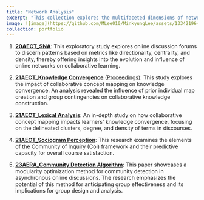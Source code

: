 ```yaml
---
title: "Network Analysis"
excerpt: "This collection explores the multifaceted dimensions of network analysis as applied to educational settings. Starting with an exploration into the general structures of online discussions, it investigates the nuances of collaborative learning, specifically focusing on how learners converge in their knowledge through discourse and lexical analyses. Building on this foundation, another study also touches upon the learners' perceptions of sociograms as instructional tools, highlighting the interplay between social networks and educational outcomes. Lastly, by incorporating algorithms, the research aims to optimize group formations for online discussions, emphasizing the role of technology in ensuring conducive environments for knowledge exchange. Together, these studies provide a comprehensive insight into the effective interplay between network structures, collaborative dynamics, and learning outcomes, thereby underscoring their collective importance in the realm of contemporary education."
image: ![image](https://github.com/MLee010/MinkyungLee/assets/133421964/8fc653ef-6d68-4720-ac4c-16991c439e9a)
collection: portfolio
---
```



1. **[20AECT_SNA](https://mlee010.github.io/MinkyungLee/files/20SNA.pdf)**: This exploratory study explores online discussion forums to discern patterns based on metrics like directionality, centrality, and density, thereby offering insights into the evolution and influence of online networks on collaborative learning.

2. **[21AECT_Knowledge Convergence](https://mlee010.github.io/MinkyungLee/files/21KC.pdf)** ([Proceedings](https://mlee010.github.io/MinkyungLee/files/21KCproceeding.pdf)): This study explores the impact of collaborative concept mapping on knowledge convergence. An analysis revealed the influence of prior individual map creation and group contingencies on collaborative knowledge construction.

3. **[21AECT_Lexical Analysis](https://mlee010.github.io/MinkyungLee/files/21Lexical.pdf)**: An in-depth study on how collaborative concept mapping impacts learners' knowledge convergence, focusing on the delineated clusters, degree, and density of terms in discourses.

4. **[21AECT_Sociogram Perception](https://mlee010.github.io/MinkyungLee/files/21Perception.pdf)**: This research examines the elements of the Community of Inquiry (CoI) framework and their predictive capacity for overall course satisfaction.

5. **[23AERA_Community Detection Algorithm](https://mlee010.github.io/MinkyungLee/files/23LA.pdf)**: This paper showcases a modularity optimization method for community detection in asynchronous online discussions. The research emphasizes the potential of this method for anticipating group effectiveness and its implications for group design and analysis.


  
